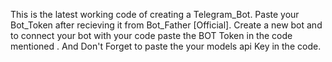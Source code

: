 This is the latest working code of creating a Telegram_Bot.
Paste your Bot_Token after recieving it from Bot_Father [Official].
Create a new bot and to connect your bot with your code paste the BOT Token in the code mentioned .
And Don't Forget to paste the your models api Key in the code.
